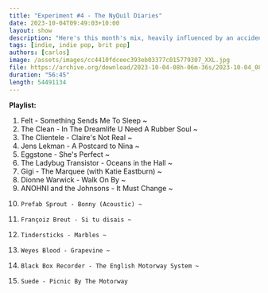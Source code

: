 ```yaml
---
title: "Experiment #4 - The NyQuil Diaries"
date: 2023-10-04T09:49:03+10:00
layout: show
description: "Here's this month's mix, heavily influenced by an accidental overdose of NyQuil and other flu medications. It's really not that bad (the mix): a few recent tracks plus some indie pop classics that I hope you enjoy"
tags: [indie, indie pop, brit pop]
authors: [carlos]
image: /assets/images/cc4410fdceec393eb03377c015779307_XXL.jpg
file: https://archive.org/download/2023-10-04-08h-06m-36s/2023-10-04_08h06m36s.mp3
duration: "56:45"
length: 54491134
---
```


**Playlist:**

1. 	Felt - Something Sends Me To Sleep ~
2. 	The Clean - In The Dreamlife U Need A Rubber Soul ~
3. 	The Clientele - Claire's Not Real ~
4. 	Jens Lekman	- A Postcard to Nina ~
5. 	Eggstone - She's Perfect ~
6. 	The Ladybug Transistor - Oceans in the Hall ~
7. 	Gigi - The Marquee (with Katie Eastburn) ~
8. 	Dionne Warwick - Walk On By ~
9. 	ANOHNI and the Johnsons - It Must Change ~
10. 	Prefab Sprout - Bonny (Acoustic) ~
11. 	Françoiz Breut - Si tu disais ~
12. 	Tindersticks - Marbles ~
13. 	Weyes Blood	- Grapevine ~
14. 	Black Box Recorder - The English Motorway System ~
15. 	Suede - Picnic By The Motorway
